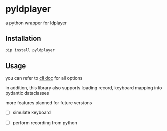 # pyldplayer
 
a python wrapper for ldplayer

## Installation

```bash
pip install pyldplayer
```

## Usage
you can refer to [cli doc](https://www.ldplayer.net/blog/introduction-to-ldplayer-command-line-interface.html) for all options

in addition, this library also supports loading record, keyboard mapping into pydantic dataclasses

more features planned for future versions

- [ ] simulate keyboard
- [ ] perform recording from python

